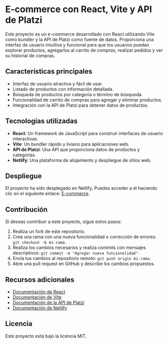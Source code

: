 # E-commerce con React, Vite y API de Platzi

Este proyecto es un e-commerce desarrollado con React utilizando Vite como bundler y la API de Platzi como fuente de datos.
Proporciona una interfaz de usuario intuitiva y funcional para que los usuarios puedan explorar productos, agregarlos al carrito de compras, realizar pedidos y ver su historial de compras.

## Características principales

- Interfaz de usuario atractiva y fácil de usar.
- Listado de productos con información detallada.
- Búsqueda de productos por categoría o término de búsqueda.
- Funcionalidad de carrito de compras para agregar y eliminar productos.
- Integración con la API de Platzi para obtener datos de productos.

## Tecnologías utilizadas

- **React**: Un framework de JavaScript para construir interfaces de usuario interactivas.
- **Vite**: Un bundler rápido y liviano para aplicaciones web.
- **API de Platzi**: Una API que proporciona datos de productos y categorías.
- **Netlify**: Una plataforma de alojamiento y despliegue de sitios web.

## Despliegue

El proyecto ha sido desplegado en Netlify. Puedes acceder a él haciendo clic en el siguiente enlace: [E-commerce](https://quiet-choux-5e6f73.netlify.app/).

## Contribución

Si deseas contribuir a este proyecto, sigue estos pasos:

1. Realiza un fork de este repositorio.
2. Crea una rama con una nueva funcionalidad o corrección de errores: `git checkout -b mi-rama`.
3. Realiza los cambios necesarios y realiza commits con mensajes descriptivos: `git commit -m "Agregar nueva funcionalidad"`.
4. Envía tus cambios al repositorio remoto: `git push origin mi-rama`.
5. Abre una pull request en GitHub y describe los cambios propuestos.

## Recursos adicionales

- [Documentación de React](https://reactjs.org/docs/getting-started.html)
- [Documentación de Vite](https://vitejs.dev/guide/)
- [Documentación de la API de Platzi](https://platzi.com/api/)
- [Documentación de Netlify](https://docs.netlify.com/)

## Licencia

Este proyecto está bajo la licencia MIT.
